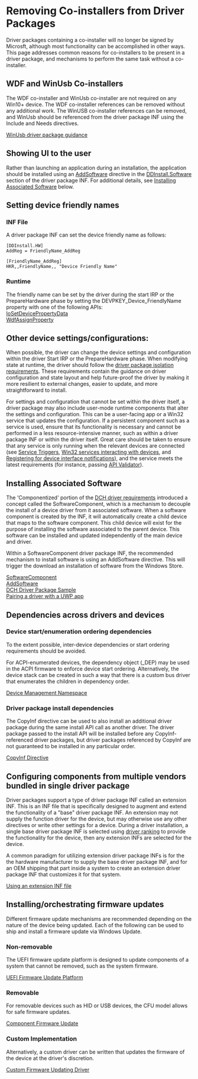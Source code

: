 # Removing Co-installers from Driver Packages
Driver packages containing a co-installer will no longer be signed by Microsft, although most functionality can be accomplished in other ways. This page addresses common reasons for co-installers to be present in a driver package, and mechanisms to perform the same task without a co-installer.

## WDF and WinUsb Co-installers
The WDF co-installer and WinUsb co-installer are not required on any Win10+ device. The WDF co-installer references can be removed without any additional work. The WinUSB co-installer references can be removed, and WinUsb should be referenced from the driver package INF using the Include and Needs directives.  
  
[WinUsb driver package guidance](../usbcon/winusb-installation.md)

## Showing UI to the user
Rather than launching an application during an installation, the application should be installed using an [AddSoftware](../install/inf-addsoftware-directive) directive in the [DDInstall.Software](../install/inf-ddinstall-software-section) section of the driver package INF. For additional details, see [Installing Associated Software](./removing-coinstallers.md#installing-associated-software) below.

## Setting device friendly names
### INF File
A driver package INF can set the device friendly name as follows:
```
[DDInstall.HW]
AddReg = FriendlyName_AddReg

[FriendlyName_AddReg]
HKR,,FriendlyName,, "Device Friendly Name"
```

### Runtime
The friendly name can be set by the driver during the start IRP or the PrepareHardware phase by setting the DEVPKEY_Device_FriendlyName property with one of the following APIs:  
[IoSetDevicePropertyData](../drivers/ddi/wdm/nf-wdm-iosetdevicepropertydata.md)  
[WdfAssignProperty](../ddi/wdfdevice/nf-wdfdevice-wdfdeviceassignproperty.md)

## Other device settings/configurations:
When possible, the driver can change the device settings and configuration within the driver Start IRP or the PrepareHardware phase. When modifying state at runtime, the driver should follow the [driver package isolation requirements](./driver-isolation.md). These requirements contain the guidance on driver configuration and state layout and help future-proof the driver by making it more resilient to external changes, easier to update, and more straightforward to install.
  
For settings and configuration that cannot be set within the driver itself, a driver package may also include user-mode runtime components that alter the settings and configuration. This can be a user-facing app or a Win32 service that updates the configuration. If a persistent component such as a service is used, ensure that its functionality is necessary and cannot be performed in a less resource-intensive manner, such as within a driver package INF or within the driver itself. Great care should be taken to ensure that any service is only running when the relevant devices are connected (see [Service Triggers](../../windows/win32/services/service-trigger-events.md), [Win32 services interacting with devices](../install/best-practices-win32services-interacting-with-devices.md), and [Registering for device interface notifications](../drivers/install/registering-for-notification-of-device-interface-arrival-and-device-removal.md)), and the service meets the latest requirements (for instance, passing [API Validator](./validating-windows-drivers.md#apivalidator)).

## Installing Associated Software
The 'Componentized' portion of the [DCH driver requirements](../develop/dch-principles-best-practices.md) introduced a concept called the SoftwareComponent, which is a mechanism to decouple the install of a device driver from it associated software. When a software component is created by the INF, it will automatically create a child device that maps to the software component. This child device will exist for the purpose of installing the software associated to the parent device. This software can be installed and updated independently of the main device and driver.

Within a SoftwareComponent driver package INF, the recommended mechanism to install software is using an AddSoftware directive. This will trigger the download an installation of software from the Windows Store.  
  
[SoftwareComponent](../install/using-a-component-inf-file.md)  
[AddSoftware](../install/inf-addsoftware-directive.md)  
[DCH Driver Package Sample](./dch-example.md)  
[Pairing a driver with a UWP app](../install/pairing-app-and-driver-versions.md)

## Dependencies across drivers and devices
### Device start/enumeration ordering dependencies
To the extent possible, inter-device dependencies or start ordering requirements should be avoided.

For ACPI-enumerated devices, the dependency object (_DEP) may be used in the ACPI firmware to enforce device start ordering. Alternatively, the device stack can be created in such a way that there is a custom bus driver that enumerates the children in dependency order. 
  
[Device Management Namespace](../bringup/device-management-namespace-objects.md)

### Driver package install dependencies
The CopyInf directive can be used to also install an additional driver package during the same install API call as another driver. The driver package passed to the install API will be installed before any CopyInf-referenced driver packages, but driver packages referenced by CopyInf are not guaranteed to be installed in any particular order.
  
[CopyInf Directive](../install/inf-copyinf-directive.md)

## Configuring components from multiple vendors bundled in single driver package
Driver packages support a type of driver package INF called an extension INF. This is an INF file that is specifically designed to augment and extend the functionality of a "base" driver package INF. An extension may not supply the function driver for the device, but may otherwise use any other directives or write other settings for a device. During a driver installation, a single base driver package INF is selected using [driver ranking](../install/how-setup-ranks-drivers--windows-vista-and-later-.md) to provide the functionality for the device, then any extension INFs are selected for the device.
  
A common paradigm for utilizing extension driver package INFs is for the the hardware manufacturer to supply the base driver package INF, and for an OEM shipping that part inside a system to create an extension driver package INF that customizes it for that system. 

[Using an extension INF file](../install/using-an-extension-inf-file.md)

## Installing/orchestrating firmware updates
Different firmware update mechanisms are recommended depending on the nature of the device being updated. Each of the following can be used to ship and install a firmware update via Windows Update.

### Non-removable
The UEFI firmware update platform is designed to update components of a system that cannot be removed, such as the system firmware.
  
[UEFI Firmware Update Platform](../bringup/windows-uefi-firmware-update-platform.md)

### Removable
For removable devices such as HID or USB devices, the CFU model allows for safe firmware updates.
  
[Component Firmware Update](../cfu/index.md)

### Custom Implementation
Alternatively, a custom driver can be written that updates the firmware of the device at the driver's discretion.
  
[Custom Firmware Updating Driver](../install/updating-device-firmware-using-windows-update.md)


